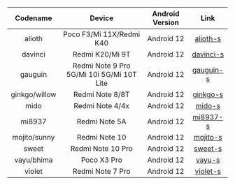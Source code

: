 | Codename | Device | Android Version | Link | 
| :-: | :-: | :-: | :-: | 
| alioth | Poco F3/Mi 11X/Redmi K40 | Android 12 | [alioth-s](https://github.com/PixelOS-Devices/local_manifests/tree/alioth-s) |
| davinci | Redmi K20/Mi 9T | Android 12 | [davinci-s](https://github.com/PixelOS-Devices/local_manifests/tree/davinci-s) |
| gauguin | Redmi Note 9 Pro 5G/Mi 10i 5G/Mi 10T Lite | Android 12 | [gauguin-s](https://github.com/PixelOS-Devices/local_manifests/tree/gauguin-s) |
| ginkgo/willow | Redmi Note 8/8T | Android 12 | [ginkgo-s](https://github.com/PixelOS-Devices/local_manifests/tree/ginkgo-s) |
| mido | Redmi Note 4/4x | Android 12 | [mido-s](https://github.com/PixelOS-Devices/local_manifests/tree/mido-s) |
| mi8937 | Redmi Note 5A | Android 12 | [mi8937-s](https://github.com/PixelOS-Devices/local_manifests/tree/mi8937-s) |
| mojito/sunny | Redmi Note 10 | Android 12 | [mojito-s](https://github.com/PixelOS-Devices/local_manifests/tree/mojito-s) |
| sweet | Redmi Note 10 Pro | Android 12 | [sweet-s](https://github.com/PixelOS-Devices/local_manifests/tree/sweet-s) |
| vayu/bhima | Poco X3 Pro | Android 12 | [vayu-s](https://github.com/PixelOS-Devices/local_manifests/tree/vayu-s) |
| violet | Redmi Note 7 Pro | Android 12 | [violet-s](https://github.com/PixelOS-Devices/local_manifests/tree/violet-s) |
